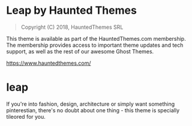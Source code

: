 Leap by Haunted Themes
============================

> Copyright (C) 2018, HauntedThemes SRL

This theme is available as part of the HauntedThemes.com membership. The membership provides
access to important theme updates and tech support, as well as the rest of 
our awesome Ghost Themes.

https://www.hauntedthemes.com/

# leap
If you're into fashion, design, architecture or simply want something pinterestian, there's no doubt about one thing - this theme is specially tileored for you.